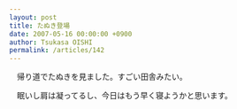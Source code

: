 ```yaml
---
layout: post
title: たぬき登場
date: 2007-05-16 00:00:00 +0900
author: Tsukasa OISHI
permalink: /articles/142
---
```



　帰り道でたぬきを見ました。すごい田舎みたい。  

　眠いし肩は凝ってるし、今日はもう早く寝ようかと思います。  

